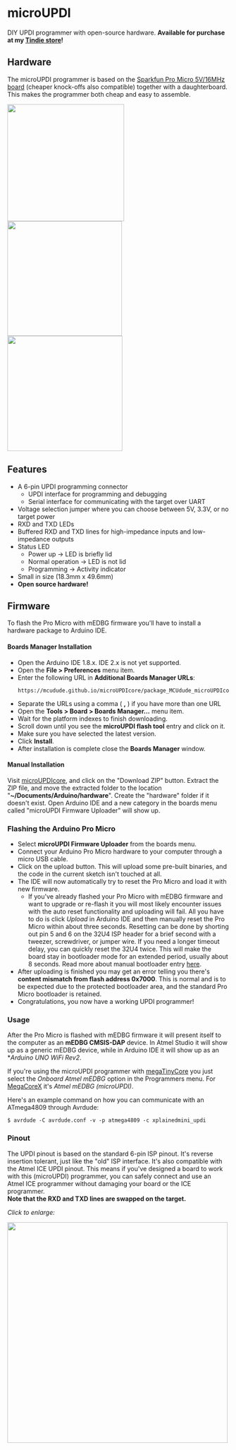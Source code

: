 # microUPDI
DIY UPDI programmer with open-source hardware.
**Available for purchase at my [Tindie store](https://www.tindie.com/products/MCUdude/microupdi-programmer/)!**


## Hardware
The microUPDI programmer is based on the [Sparkfun Pro Micro 5V/16MHz board](https://www.sparkfun.com/products/12640) (cheaper knock-offs also compatible) together with a daughterboard. This makes the programmer both cheap and easy to assemble.

<img src="https://i.imgur.com/Pb6wjoD.png" width="265">  <img src="https://i.imgur.com/Rl2J9at.png" width="260">  <img src="https://i.imgur.com/gsxmxBR.png" width="261">


## Features
* A 6-pin UPDI programming connector
  - UPDI interface for programming and debugging
  - Serial interface for communicating with the target over UART
* Voltage selection jumper where you can choose between 5V, 3.3V, or no target power
* RXD and TXD LEDs
* Buffered RXD and TXD lines for high-impedance inputs and low-impedance outputs
* Status LED
  - Power up -> LED is briefly lid
  - Normal operation -> LED is not lid
  - Programming -> Activity indicator
* Small in size (18.3mm x 49.6mm)
* **Open source hardware!**


## Firmware
To flash the Pro Micro with mEDBG firmware you'll have to install a hardware package to Arduino IDE.

#### Boards Manager Installation
* Open the Arduino IDE 1.8.x. IDE 2.x is not yet supported.
* Open the **File > Preferences** menu item.
* Enter the following URL in **Additional Boards Manager URLs**:
    ```
    https://mcudude.github.io/microUPDIcore/package_MCUdude_microUPDIcore_index.json
    ```
* Separate the URLs using a comma ( **,** ) if you have more than one URL
* Open the **Tools > Board > Boards Manager...** menu item.
* Wait for the platform indexes to finish downloading.
* Scroll down until you see the **microUPDI flash tool** entry and click on it.
* Make sure you have selected the latest version.
* Click **Install**.
* After installation is complete close the **Boards Manager** window.

#### Manual Installation
Visit [microUPDIcore](https://github.com/MCUdude/microUPDIcore), and click on the "Download ZIP" button. Extract the ZIP file, and move the extracted folder to the location "**~/Documents/Arduino/hardware**". Create the "hardware" folder if it doesn't exist.
Open Arduino IDE and a new category in the boards menu called "microUPDI Firmware Uploader" will show up.

### Flashing the Arduino Pro Micro
* Select **microUPDI Firmware Uploader** from the boards menu.
* Connect your Arduino Pro Micro hardware to your computer through a micro USB cable.
* Click on the upload button. This will upload some pre-built binaries, and the code in the current sketch isn't touched at all.
* The IDE will now automatically try to reset the Pro Micro and load it with new firmware.
  - If you've already flashed your Pro Micro with mEDBG firmware and want to upgrade or re-flash it you will most likely encounter issues with the auto reset functionality and uploading will fail. All you have to do is click *Upload* in Arduino IDE and then manually reset the Pro Micro within about three seconds. Resetting can be done by shorting out pin 5 and 6 on the 32U4 ISP header for a brief second with a tweezer, screwdriver, or jumper wire. If you need a longer timeout delay, you can quickly reset the 32U4 twice. This will make the board stay in bootloader mode for an extended period, usually about 8 seconds. Read more about manual bootloader entry [here](https://learn.sparkfun.com/tutorials/pro-micro--fio-v3-hookup-guide/troubleshooting-and-faq#ts-reset).
* After uploading is finished you may get an error telling you there's **content mismatch from flash address 0x7000**. This is normal and is to be expected due to the protected bootloader area, and the standard Pro Micro bootloader is retained.
* Congratulations, you now have a working UPDI programmer!

### Usage
After the Pro Micro is flashed with mEDBG firmware it will present itself to the computer as an **mEDBG CMSIS-DAP** device. In Atmel Studio it will show up as a generic mEDBG device, while in Arduino IDE it will show up as an **Arduino UNO WiFi Rev2*.

If you're using the microUPDI programmer with [megaTinyCore](https://github.com/SpenceKonde/megaTinyCore) you just select the *Onboard Atmel mEDBG* option in the Programmers menu. For [MegaCoreX](https://github.com/MCUdude/MegaCoreX) it's *Atmel mEDBG (microUPDI)*.

Here's an example command on how you can communicate with an ATmega4809 through Avrdude:
```
$ avrdude -C avrdude.conf -v -p atmega4809 -c xplainedmini_updi
```

### Pinout
The UPDI pinout is based on the standard 6-pin ISP pinout. It's reverse insertion tolerant, just like the "old" ISP interface. It's also compatible with the Atmel ICE UPDI pinout. This means if you've designed a board to work with this (microUPDI) programmer, you can safely connect and use an Atmel ICE programmer without damaging your board or the ICE programmer.<br/>
**Note that the RXD and TXD lines are swapped on the target.**

*Click to enlarge:*

<img src="https://i.imgur.com/pUzZbEq.png" width="500">

